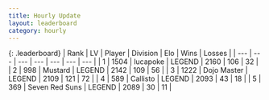 ```yaml
---
title: Hourly Update
layout: leaderboard
category: hourly
---
```


{: .leaderboard}
| Rank | LV | Player | Division | Elo | Wins | Losses |
| --- | --- | --- | --- | --- | --- | --- |
| <span data-change="0">1</span> | 1504 | <span title="ID: 41925">lucapoke</span> | LEGEND | <span data-change="0">2160</span> | <span data-change="0">106</span> | <span data-change="0">32</span> |
| <span data-change="0">2</span> | 998 | <span title="ID: 611082">Mustard</span> | LEGEND | <span data-change="0">2142</span> | <span data-change="0">109</span> | <span data-change="0">56</span> |
| <span data-change="0">3</span> | 1222 | <span title="ID: 431504">Dojo Master</span> | LEGEND | <span data-change="0">2109</span> | <span data-change="0">121</span> | <span data-change="0">72</span> |
| <span data-change="0">4</span> | 589 | <span title="ID: 619928">Callisto</span> | LEGEND | <span data-change="0">2093</span> | <span data-change="0">43</span> | <span data-change="0">18</span> |
| <span data-change="0">5</span> | 369 | <span title="ID: 670324">Seven Red Suns</span> | LEGEND | <span data-change="0">2089</span> | <span data-change="0">30</span> | <span data-change="0">11</span> |